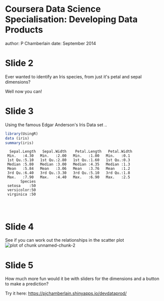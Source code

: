 Coursera Data Science Specialisation: Developing Data Products
========================================================
author: P Chamberlain
date: September 2014

Slide 2
========================================================

Ever wanted to identify an Iris species, from just it's petal and sepal dimensions?

Well now you can!

Slide 3
========================================================

Using the famous Edgar Anderson's Iris Data set ..

```r
library(UsingR)
data (iris)  
summary(iris)
```

```
  Sepal.Length   Sepal.Width    Petal.Length   Petal.Width 
 Min.   :4.30   Min.   :2.00   Min.   :1.00   Min.   :0.1  
 1st Qu.:5.10   1st Qu.:2.80   1st Qu.:1.60   1st Qu.:0.3  
 Median :5.80   Median :3.00   Median :4.35   Median :1.3  
 Mean   :5.84   Mean   :3.06   Mean   :3.76   Mean   :1.2  
 3rd Qu.:6.40   3rd Qu.:3.30   3rd Qu.:5.10   3rd Qu.:1.8  
 Max.   :7.90   Max.   :4.40   Max.   :6.90   Max.   :2.5  
       Species  
 setosa    :50  
 versicolor:50  
 virginica :50  
                
                
                
```

Slide 4
========================================================
See if you can work out the relationships in the scatter plot
![plot of chunk unnamed-chunk-2](devdataprod-figure/unnamed-chunk-2.png) 

Slide 5 
========================================================
How much more fun would it be with sliders for the dimensions and a button to make a prediction?

Try it here:
https://pjchamberlain.shinyapps.io/devdataprod/ 

